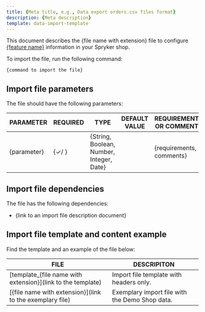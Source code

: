 ```yaml
---
title: {Meta title, e.g., Data export orders.csv files format}
description: {Meta description}
template: data-import-template
---
```


This document describes the {file name with extension} file to configure [{feature name}](link-to-the-related-feature-walkthrough) information in your Spryker shop.

To import the file, run the following command:
```{language}
{command to import the file}
```

## Import file parameters

The file should have the following parameters:

| PARAMETER | REQUIRED | TYPE | DEFAULT VALUE | REQUIREMENTS OR COMMENTS | DESCRIPTION |
|---|---|---|---|---|---|
| {parameter} | {&check;/ } | {String, Boolean, Number, Integer, Date} |  | {requirements, comments}<!-- If there are no requirements or comments, leave the field blank --> | {description} |

## Import file dependencies

The file has the following dependencies:
* {link to an import file description document}

<!-- If the file has no dependencies, write "The file has no dependencies" instead.-->

## Import file template and content example

Find the template and an example of the file below:

| FILE | DESCRIPITON |
|---|---|
| [template_{file name with extension}](link to the template) <!--Make sure the file with the same formatting is uploaded to the AWS instance. --> | Import file template with headers only. |
| [{file name with extension}](link to the exemplary file) | Exemplary import file with the Demo Shop data. |
